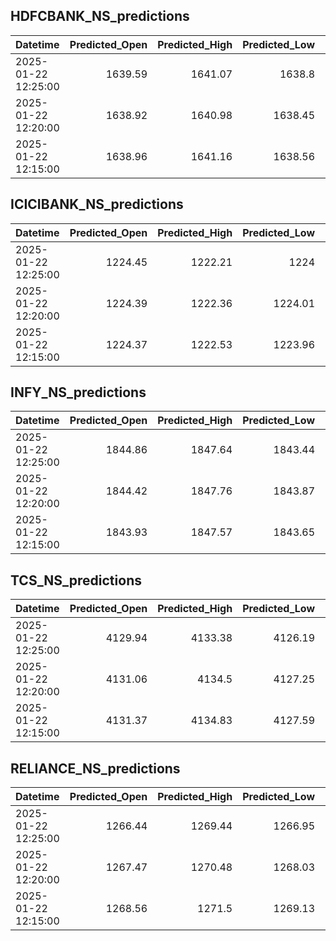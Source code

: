 ## HDFCBANK_NS_predictions
| Datetime            |   Predicted_Open |   Predicted_High |   Predicted_Low |   Predicted_Close |   Predicted_Volume |
|:--------------------|-----------------:|-----------------:|----------------:|------------------:|-------------------:|
| 2025-01-22 12:25:00 |          1639.59 |          1641.07 |         1638.8  |           1637.89 |            79015.9 |
| 2025-01-22 12:20:00 |          1638.92 |          1640.98 |         1638.45 |           1637.71 |            79392.7 |
| 2025-01-22 12:15:00 |          1638.96 |          1641.16 |         1638.56 |           1637.9  |            80963   |

## ICICIBANK_NS_predictions
| Datetime            |   Predicted_Open |   Predicted_High |   Predicted_Low |   Predicted_Close |   Predicted_Volume |
|:--------------------|-----------------:|-----------------:|----------------:|------------------:|-------------------:|
| 2025-01-22 12:25:00 |          1224.45 |          1222.21 |         1224    |           1225.7  |             134011 |
| 2025-01-22 12:20:00 |          1224.39 |          1222.36 |         1224.01 |           1225.79 |             135733 |
| 2025-01-22 12:15:00 |          1224.37 |          1222.53 |         1223.96 |           1225.83 |             132420 |

## INFY_NS_predictions
| Datetime            |   Predicted_Open |   Predicted_High |   Predicted_Low |   Predicted_Close |   Predicted_Volume |
|:--------------------|-----------------:|-----------------:|----------------:|------------------:|-------------------:|
| 2025-01-22 12:25:00 |          1844.86 |          1847.64 |         1843.44 |           1842.31 |            53961.7 |
| 2025-01-22 12:20:00 |          1844.42 |          1847.76 |         1843.87 |           1843.11 |            45229.9 |
| 2025-01-22 12:15:00 |          1843.93 |          1847.57 |         1843.65 |           1842.87 |            42765.7 |

## TCS_NS_predictions
| Datetime            |   Predicted_Open |   Predicted_High |   Predicted_Low |   Predicted_Close |   Predicted_Volume |
|:--------------------|-----------------:|-----------------:|----------------:|------------------:|-------------------:|
| 2025-01-22 12:25:00 |          4129.94 |          4133.38 |         4126.19 |           4130.83 |            18743.9 |
| 2025-01-22 12:20:00 |          4131.06 |          4134.5  |         4127.25 |           4131.98 |            18449   |
| 2025-01-22 12:15:00 |          4131.37 |          4134.83 |         4127.59 |           4132.3  |            18489.1 |

## RELIANCE_NS_predictions
| Datetime            |   Predicted_Open |   Predicted_High |   Predicted_Low |   Predicted_Close |   Predicted_Volume |
|:--------------------|-----------------:|-----------------:|----------------:|------------------:|-------------------:|
| 2025-01-22 12:25:00 |          1266.44 |          1269.44 |         1266.95 |           1267.19 |            70352.1 |
| 2025-01-22 12:20:00 |          1267.47 |          1270.48 |         1268.03 |           1268.27 |            67608.7 |
| 2025-01-22 12:15:00 |          1268.56 |          1271.5  |         1269.13 |           1269.4  |            65016.8 |

